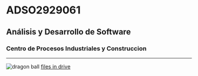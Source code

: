 # ADSO2929061
## Análisis y Desarrollo de Software


### Centro de Procesos Industriales y Construccion

---

 ![dragon ball](https://tinyurl.com/3zuwud79)
 [files in drive](https://tinyurl.com/4657t2vw)
 

 
 
 
